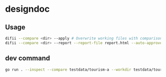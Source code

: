 # designdoc
## Usage
```bash
difii --compare <dir> --apply # Overwrite working files with comparison.
difii --compare <dir> --report --report-file report.html --auto-approve
```

## dev command
```bash
go run . --inspect --compare testdata/tourism-a --workdir testdata/tourism-b --summary
```
